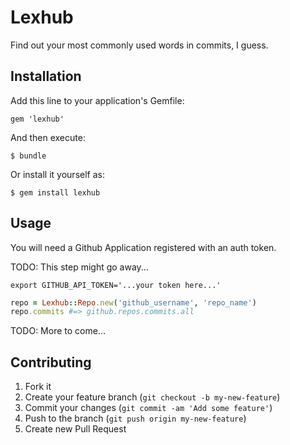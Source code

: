 # Lexhub

Find out your most commonly used words in commits, I guess.

## Installation

Add this line to your application's Gemfile:

    gem 'lexhub'

And then execute:

    $ bundle

Or install it yourself as:

    $ gem install lexhub

## Usage

You will need a Github Application registered with an auth token.

TODO: This step might go away...

```
export GITHUB_API_TOKEN='...your token here...'
```

```ruby
repo = Lexhub::Repo.new('github_username', 'repo_name')
repo.commits #=> github.repos.commits.all
```

TODO: More to come...

## Contributing

1. Fork it
2. Create your feature branch (`git checkout -b my-new-feature`)
3. Commit your changes (`git commit -am 'Add some feature'`)
4. Push to the branch (`git push origin my-new-feature`)
5. Create new Pull Request
